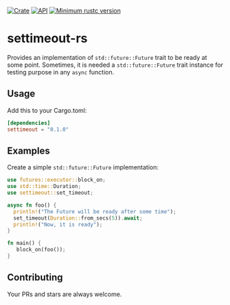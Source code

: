 [![Crate](https://img.shields.io/crates/v/settimeout.svg)](https://crates.io/crates/settimeout)
[![API](https://docs.rs/settimeout/badge.svg)](https://docs.rs/settimeout)
[![Minimum rustc version](https://img.shields.io/badge/rustc-1.39+-green.svg)](https://github.com/rousan/settimeout-rs)

# settimeout-rs

Provides an implementation of `std::future::Future` trait to be ready at some point. Sometimes,
it is needed a `std::future::Future` trait instance for testing purpose in any `async` function.

## Usage

Add this to your Cargo.toml:

```toml
[dependencies]
settimeout = "0.1.0"
```

## Examples

Create a simple `std::future::Future` implementation:

```rust
use futures::executor::block_on;
use std::time::Duration;
use settimeout::set_timeout;

async fn foo() {
  println!("The Future will be ready after some time");
  set_timeout(Duration::from_secs(5)).await;
  println!("Now, it is ready");
}

fn main() {
   block_on(foo());
}
```

## Contributing

Your PRs and stars are always welcome.